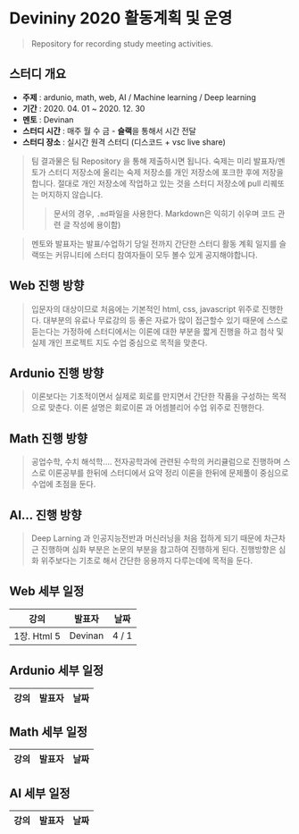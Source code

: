 # Devininy 2020 활동계획 및 운영
> Repository for recording study meeting activities.

## 스터디 개요
* **주제** : ardunio, math, web, AI / Machine learning / Deep learning
* **기간** : 2020. 04. 01 ~ 2020. 12. 30
* **멘토** : Devinan
* **스터디 시간** : 매주 월 수 금 - **슬랙**을 통해서 시간 전달
* **스터디 장소** : 실시간 원격 스터디 (디스코드 + vsc live share)

> 팀 결과물은 팀 Repository 을 통해 제출하시면 됩니다.
> 숙제는 미리 발표자/멘토가 스터디 저장소에 올리는 숙제 저장소를 개인 저장소에 포크한 후에 저장을 합니다. 절대로 개인 저장소에 작업하고 있는 것을 스터디 저장소에 pull 리퀘또는 머지하지 않습니다.
> > 문서의 경우, `.md`파일을 사용한다.
> > Markdown은  익히기 쉬우며 코드 관련 글 작성에 용이함)

> 멘토와 발표자는 발표/수업하기 당일 전까지 간단한 스터디 활동 계획 일지를 슬랙또는 커뮤니티에 스터디 참여자들이 모두 볼수 있게 공지해야합니다.

## Web 진행 방향

> 입문자의 대상이므로 처음에는 기본적인 html, css, javascript 위주로 진행한다.
> 대부분의 유료나 무료강의 등 좋은 자료가 많이 접근할수 있기 때문에 스스로 듣는다는 가정하에 스터디에서는 이론에 대한 부분을 짧게 진행을 하고 첨삭 및 실제 개인 프로젝트 지도 수업 중심으로 목적을 맞춘다.

## Ardunio 진행 방향

> 이론보다는 기초적이면서 실제로 회로를 만지면서 간단한 작품을 구성하는 목적으로 맞춘다.
> 이론 설명은 회로이론 과 어셈블리어 수업 위주로 진행한다.


## Math 진행 방향

> 공업수학, 수치 해석학.... 전자공학과에 관련된 수학의 커리큘럼으로 진행하며 
> 스스로 이론공부를 한뒤에 스터디에서 요약 정리 이론을 한뒤에 문제풀이 중심으로 수업에 초점을 둔다.

## AI... 진행 방향

> Deep Larning 과 인공지능전반과 머신러닝을 처음 접하게 되기 때문에 차근차근 진행하며
> 심화 부분은 논문의 부분을 참고하여 진행하게 된다. 진행방향은 심화 위주보다는 기초로 해서 간단한 응용까지 다루는데에 목적을 둔다.



## Web 세부 일정
| 강의              | 발표자 | 날짜 |
| -----------------| ------- | --- |
| 1장. Html 5 | Devinan | 4 / 1 |


## Ardunio 세부 일정
| 강의              | 발표자 | 날짜 |
| -----------------| ------- | --- |



## Math 세부 일정
| 강의              | 발표자 | 날짜 |
| -----------------| ------- | --- |

## AI 세부 일정
| 강의              | 발표자 | 날짜 |
| -----------------| ------- | --- |
